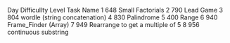 Day  Difficullty Level           Task Name
1       648                     Small Factorials
2       790                      Lead Game
3       804                      wordle (string concatenation)
4       830                      Palindrome
5       400                      Range
6       940                      Frame_Finder (Array)
7       949                      Rearrange to get a multiple of 5
8       956                      continuous substring
